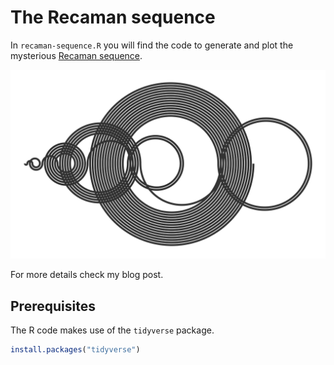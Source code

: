 
The Recaman sequence
====================

In `recaman-sequence.R` you will find the code to generate and plot the mysterious [Recaman sequence](%22https://oeis.org/A005132%22).

![](recaman66.png)

For more details check my blog post.

Prerequisites
-------------

The R code makes use of the `tidyverse` package.

``` r
install.packages("tidyverse")
```
